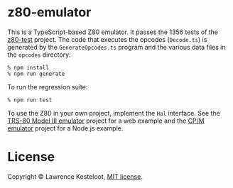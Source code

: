 # z80-emulator

This is a TypeScript-based Z80 emulator. It passes the 1356 tests of the
[z80-test](../z80-test) project. The code
that executes the opcodes (`Decode.ts`) is generated by the
`GenerateOpcodes.ts` program and the various data files in the `opcodes`
directory:

    % npm install
    % npm run generate

To run the regression suite:

    % npm run test

To use the Z80 in your own project, implement the `Hal` interface.
See the [TRS-80 Model III emulator](../trs80-emulator)
project for a web example and the
[CP/M emulator](https://github.com/lkesteloot/cpm-emulator) project for a Node.js example.

# License

Copyright &copy; Lawrence Kesteloot, [MIT license](LICENSE).

